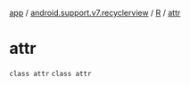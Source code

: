 [app](../../../index.md) / [android.support.v7.recyclerview](../../index.md) / [R](../index.md) / [attr](./index.md)

# attr

`class attr`
`class attr`